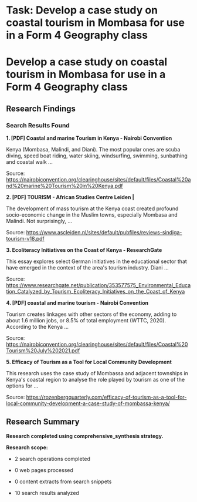 # Task: Develop a case study on coastal tourism in Mombasa for use in a Form 4 Geography class

# Develop a case study on coastal tourism in Mombasa for use in a Form 4 Geography class

## Research Findings

### Search Results Found

**1. [PDF] Coastal and marine Tourism in Kenya - Nairobi Convention**

Kenya (Mombasa, Malindi, and Diani). The most popular ones are scuba diving, speed boat riding, water skiing, windsurfing, swimming, sunbathing and coastal walk ...

Source: https://nairobiconvention.org/clearinghouse/sites/default/files/Coastal%20and%20marine%20Tourism%20in%20Kenya.pdf



**2. [PDF] TOURISM - African Studies Centre Leiden |**

The development of mass tourism at the Kenya coast created profound socio-economic change in the Muslim towns, especially Mombasa and Malindi. Not surprisingly, ...

Source: https://www.ascleiden.nl/sites/default/pubfiles/reviews-sindiga-tourism-v18.pdf



**3. Ecoliteracy Initiatives on the Coast of Kenya - ResearchGate**

This essay explores select German initiatives in the educational sector that have emerged in the context of the area's tourism industry. Diani ...

Source: https://www.researchgate.net/publication/353577575_Environmental_Education_Catalyzed_by_Tourism_Ecoliteracy_Initiatives_on_the_Coast_of_Kenya



**4. [PDF] coastal and marine tourism - Nairobi Convention**

Tourism creates linkages with other sectors of the economy, adding to about 1.6 million jobs, or 8.5% of total employment (WTTC, 2020). According to the Kenya ...

Source: https://nairobiconvention.org/clearinghouse/sites/default/files/Coastal%20Tourism%20July%202021.pdf



**5. Efficacy of Tourism as a Tool for Local Community Development**

This research uses the case study of Mombassa and adjacent townships in Kenya's coastal region to analyse the role played by tourism as one of the options for ...

Source: https://rozenbergquarterly.com/efficacy-of-tourism-as-a-tool-for-local-community-development-a-case-study-of-mombassa-kenya/



## Research Summary

**Research completed using comprehensive_synthesis strategy.**


**Research scope:**

- 2 search operations completed

- 0 web pages processed

- 0 content extracts from search snippets

- 10 search results analyzed
